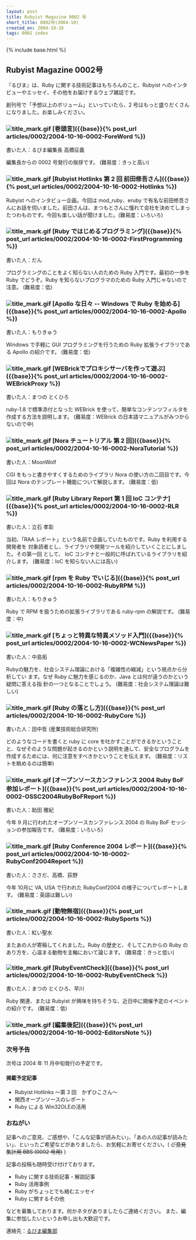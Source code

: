 ```yaml
---
layout: post
title: Rubyist Magazine 0002 号
short_title: 0002号(2004-10)
created_on: 2004-10-16
tags: 0002 index
---
```

{% include base.html %}


## Rubyist Magazine 0002号

『るびま』は、Ruby に関する技術記事はもちろんのこと、Rubyist へのインタビューやエッセイ、その他をお届けするウェブ雑誌です。

創刊号で「予想以上のボリューム」といっていたら、2 号はもっと盛りだくさんになりました。お楽しみください。

### ![title_mark.gif]({{base}}{{site.baseurl}}/images/title_mark.gif) [巻頭言]({{base}}{% post_url articles/0002/2004-10-16-0002-ForeWord %})

書いた人：るびま編集長 高橋征義

編集長からの 0002 号発行の挨拶です。 (難易度：きっと高い)

### ![title_mark.gif]({{base}}{{site.baseurl}}/images/title_mark.gif) [Rubyist Hotlinks 第 2 回 前田修吾さん]({{base}}{% post_url articles/0002/2004-10-16-0002-Hotlinks %})

Rubyist へのインタビュー企画。今回は mod_ruby、eruby で有名な前田修吾さ
んにお話を伺いました。前田さんは、まつもとさんに憧れて会社を決めてしまっ
たつわものです。今回も楽しい話が聞けました。(難易度：いろいろ)

### ![title_mark.gif]({{base}}{{site.baseurl}}/images/title_mark.gif) [Ruby ではじめるプログラミング]({{base}}{% post_url articles/0002/2004-10-16-0002-FirstProgramming %})

書いた人：だん

プログラミングのことをよく知らない人のための Ruby 入門です。最初の一歩を Ruby でどうぞ。Ruby を知らないプログラマのための Ruby 入門じゃないので注意。
(難易度：低)

### ![title_mark.gif]({{base}}{{site.baseurl}}/images/title_mark.gif) [Apollo な日々 -- Windows で Ruby を始める]({{base}}{% post_url articles/0002/2004-10-16-0002-Apollo %})

書いた人：もりきゅう

Windows で手軽に GUI プログラミングを行うための Ruby 拡張ライブラリである Apollo の紹介です。
(難易度：低)

### ![title_mark.gif]({{base}}{{site.baseurl}}/images/title_mark.gif) [WEBrickでプロキシサーバを作って遊ぶ]({{base}}{% post_url articles/0002/2004-10-16-0002-WEBrickProxy %})

書いた人：まつの とくひろ

ruby-1.8 で標準添付となった WEBrick を使って、簡単なコンテンツフィルタを作成する方法を説明します。
(難易度：WEBrick の日本語マニュアルがみつからないので中)

### ![title_mark.gif]({{base}}{{site.baseurl}}/images/title_mark.gif) [Nora チュートリアル 第 2 回]({{base}}{% post_url articles/0002/2004-10-16-0002-NoraTutorial %})

書いた人：MoonWolf

CGI をもっと書きやすくするためのライブラリ Nora の使い方の二回目です。今回は Nora のテンプレート機能について解説します。
(難易度：低)

### ![title_mark.gif]({{base}}{{site.baseurl}}/images/title_mark.gif) [Ruby Library Report 第 1 回 IoC コンテナ]({{base}}{% post_url articles/0002/2004-10-16-0002-RLR %})

書いた人：立石 孝彰

当初、「RAA レポート」という名前で企画していたものです。Ruby を利用する開発者を
対象読者とし、ライブラリや開発ツールを紹介していくことにしました。その第一回
として、 IoC コンテナと一般的に呼ばれているライブラリを紹介します。
(難易度：IoC を知らない人には高い)

### ![title_mark.gif]({{base}}{{site.baseurl}}/images/title_mark.gif) [rpm を Ruby でいじる]({{base}}{% post_url articles/0002/2004-10-16-0002-RubyRPM %})

書いた人：もりきゅう

Ruby で RPM を扱うための拡張ライブラリである ruby-rpm の解説です。
(難易度：中)

### ![title_mark.gif]({{base}}{{site.baseurl}}/images/title_mark.gif) [ちょっと特異な特異メソッド入門]({{base}}{% post_url articles/0002/2004-10-16-0002-WCNewsPaper %})

書いた人：中島拓

Rubyの魅力を、社会システム理論における「複雑性の縮減」という視点から分析してい
ます。なぜ Ruby に魅力を感じるのか、Java とは何が違うのかという疑問に答える指
針の一つとなることでしょう。
(難易度：社会システム理論は難しい)

### ![title_mark.gif]({{base}}{{site.baseurl}}/images/title_mark.gif) [Ruby の落とし方]({{base}}{% post_url articles/0002/2004-10-16-0002-RubyCore %})

書いた人：田中哲 (産業技術総合研究所)

どのようなコードを書くと ruby に core を吐かすことができるかということと、なぜそのような問題が起きるのかという説明を通して、安全なプログラムを作成するためには、何に注意をすべきかということを伝えます。
(難易度：リストを眺めるのは簡単)

### ![title_mark.gif]({{base}}{{site.baseurl}}/images/title_mark.gif) [オープンソースカンファレンス 2004 Ruby BoF 参加レポート]({{base}}{% post_url articles/0002/2004-10-16-0002-OSSC2004RubyBoFReport %})

書いた人：助田 雅紀

今年 9 月に行われたオープンソースカンファレンス 2004 の Ruby BoF セッションの参加報告です。
(難易度：いろいろ)

### ![title_mark.gif]({{base}}{{site.baseurl}}/images/title_mark.gif) [Ruby Conference 2004 レポート]({{base}}{% post_url articles/0002/2004-10-16-0002-RubyConf2004Report %})

書いた人：ささだ、高橋、荻野

今年 10月に VA, USA で行われた RubyConf2004 の様子についてレポートします。
(難易度：英語は難しい)

### ![title_mark.gif]({{base}}{{site.baseurl}}/images/title_mark.gif) [動物無宿]({{base}}{% post_url articles/0002/2004-10-16-0002-RubySports %})

書いた人：紅い聖水

またあの人が寄稿してくれました。Ruby の歴史と、そしてこれからの Ruby のあり方を、心温まる動物を主軸において論じます。
(難易度：きっと低い)

### ![title_mark.gif]({{base}}{{site.baseurl}}/images/title_mark.gif) [RubyEventCheck]({{base}}{% post_url articles/0002/2004-10-16-0002-RubyEventCheck %})

書いた人：まつの とくひろ、早川

Ruby 関連、または Rubyist が興味を持ちそうな、近日中に開催予定のイベントの紹介です。
(難易度：低)

### ![title_mark.gif]({{base}}{{site.baseurl}}/images/title_mark.gif) [編集後記]({{base}}{% post_url articles/0002/2004-10-16-0002-EditorsNote %})

### 次号予告

次号は 2004 年 11 月中旬発行の予定です。

#### 掲載予定記事

* Rubyist Hotlinks 〜第 3 回　かずひこさん〜
* 関西オープンソースのレポート
* Ruby による Win32OLEの活用


### おねがい

記事へのご意見、ご感想や、「こんな記事が読みたい」、「あの人の記事が読みたい」、といったご希望などがありましたら、お気軽にお寄せください。( ~~ご意見集計用 BBS (0002 号用)~~ )

記事の投稿も随時受け付けております。

* Ruby に関する技術記事・解説記事
* Ruby 活用事例
* Ruby がちょっとでも絡むエッセイ
* Ruby に関するその他


などを募集しております。何かネタがありましたらご連絡ください。
また、編集に参加したいというお申し出も大歓迎です。

連絡先：[るびま編集部](mailto:magazine@ruby-no-kai.org)


